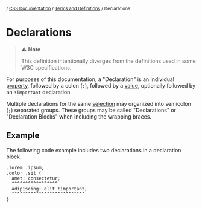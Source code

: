 <sub>/ [CSS Documentation](..) / [Terms and Definitions](.) / Declarations</sub>

# Declarations

> :warning: **Note**
>
> This definition intentionally diverges from the definitions used in some W3C specifications.

For purposes of this documentation, a "Declaration" is an individual [property][properties], followed by a colon (`:`), followed by a [value][values], optionally followed by an `!important` declaration.

Multiple declarations for the same [selection][selectors] may organized into semicolon (`;`) separated groups. These groups may be called "Declarations" or "Declaration Blocks" when including the wrapping braces.

## Example

The following code example includes two declarations in a declaration block.

```text
.lorem .ipsum,
.dolor .sit {
  amet: consectetur;
  ^^^^^^^^^^^^^^^^^
  adipiscing: elit !important;
  ^^^^^^^^^^^^^^^^^^^^^^^^^^^
}
```

[properties]: properties
[selectors]: selectors
[values]: values